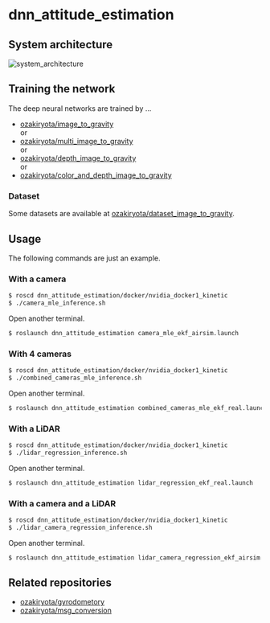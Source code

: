 # dnn_attitude_estimation
## System architecture
![system_architecture](https://user-images.githubusercontent.com/37431972/100202469-b374f400-2f44-11eb-8c3c-c5ff9d42a835.png)
## Training the network
The deep neural networks are trained by ...
* [ozakiryota/image_to_gravity](https://github.com/ozakiryota/image_to_gravity)  
or
* [ozakiryota/multi_image_to_gravity](https://github.com/ozakiryota/multi_image_to_gravity)  
or
* [ozakiryota/depth_image_to_gravity](https://github.com/ozakiryota/depth_image_to_gravity)  
or
* [ozakiryota/color_and_depth_image_to_gravity](https://github.com/ozakiryota/color_and_depth_image_to_gravity)
### Dataset
Some datasets are available at [ozakiryota/dataset_image_to_gravity](https://github.com/ozakiryota/dataset_image_to_gravity).
## Usage
The following commands are just an example.
### With a camera
```bash
$ roscd dnn_attitude_estimation/docker/nvidia_docker1_kinetic
$ ./camera_mle_inference.sh
```
Open another terminal.
```bash
$ roslaunch dnn_attitude_estimation camera_mle_ekf_airsim.launch
```
### With 4 cameras
```bash
$ roscd dnn_attitude_estimation/docker/nvidia_docker1_kinetic
$ ./combined_cameras_mle_inference.sh
```
Open another terminal.
```bash
$ roslaunch dnn_attitude_estimation combined_cameras_mle_ekf_real.launch
```
### With a LiDAR
```bash
$ roscd dnn_attitude_estimation/docker/nvidia_docker1_kinetic
$ ./lidar_regression_inference.sh
```
Open another terminal.
```bash
$ roslaunch dnn_attitude_estimation lidar_regression_ekf_real.launch

```
### With a camera and a LiDAR
```bash
$ roscd dnn_attitude_estimation/docker/nvidia_docker1_kinetic
$ ./lidar_camera_regression_inference.sh
```
Open another terminal.
```bash
$ roslaunch dnn_attitude_estimation lidar_camera_regression_ekf_airsim.launch

```
## Related repositories
- [ozakiryota/gyrodometory](https://github.com/ozakiryota/gyrodometry)
- [ozakiryota/msg_conversion](https://github.com/ozakiryota/msg_conversion)
